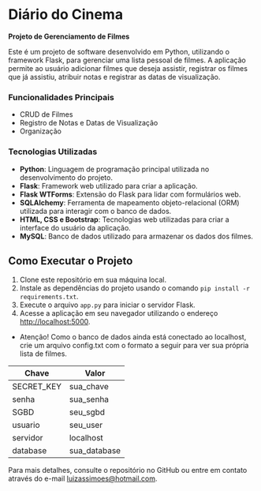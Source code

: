 # Diário do Cinema

**Projeto de Gerenciamento de Filmes**

Este é um projeto de software desenvolvido em Python, utilizando o framework Flask, para gerenciar uma lista pessoal de filmes. A aplicação permite ao usuário adicionar filmes que deseja assistir, registrar os filmes que já assistiu, atribuir notas e registrar as datas de visualização.

### Funcionalidades Principais

- CRUD de Filmes
- Registro de Notas e Datas de Visualização
- Organização

### Tecnologias Utilizadas

- **Python**: Linguagem de programação principal utilizada no desenvolvimento do projeto.
- **Flask**: Framework web utilizado para criar a aplicação.
- **Flask WTForms**: Extensão do Flask para lidar com formulários web.
- **SQLAlchemy**: Ferramenta de mapeamento objeto-relacional (ORM) utilizada para interagir com o banco de dados.
- **HTML, CSS e Bootstrap**: Tecnologias web utilizadas para criar a interface do usuário da aplicação.
- **MySQL**: Banco de dados utilizado para armazenar os dados dos filmes.

## Como Executar o Projeto

1. Clone este repositório em sua máquina local.
2. Instale as dependências do projeto usando o comando `pip install -r requirements.txt`.
3. Execute o arquivo `app.py` para iniciar o servidor Flask.
4. Acesse a aplicação em seu navegador utilizando o endereço [http://localhost:5000](http://localhost:5000).

- Atenção! Como o banco de dados ainda está conectado ao localhost, crie um arquivo config.txt com o formato a seguir para ver sua própria lista de filmes.

| Chave       | Valor       |
|-------------|-------------|
| SECRET_KEY  | sua_chave   |
| senha       | sua_senha   |
| SGBD        | seu_sgbd    |
| usuario     | seu_user    |
| servidor    | localhost   |
| database    | sua_database|

Para mais detalhes, consulte o repositório no GitHub ou entre em contato através do e-mail [luizassimoes@hotmail.com](mailto:luizassimoes@hotmail.com).
